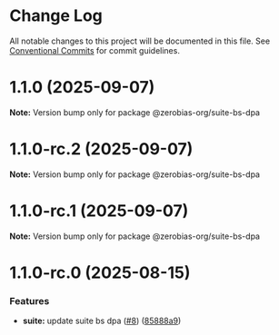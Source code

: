 # Change Log

All notable changes to this project will be documented in this file.
See [Conventional Commits](https://conventionalcommits.org) for commit guidelines.

# 1.1.0 (2025-09-07)

**Note:** Version bump only for package @zerobias-org/suite-bs-dpa





# 1.1.0-rc.2 (2025-09-07)

**Note:** Version bump only for package @zerobias-org/suite-bs-dpa





# 1.1.0-rc.1 (2025-09-07)

**Note:** Version bump only for package @zerobias-org/suite-bs-dpa





# 1.1.0-rc.0 (2025-08-15)


### Features

* **suite:** update suite bs dpa ([#8](https://github.com/zerobias-org/suite/issues/8)) ([85888a9](https://github.com/zerobias-org/suite/commit/85888a9ea349080c0f126eab73bf8ed44a88fdcd))
